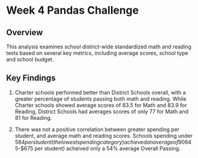 # Week 4 Pandas Challenge


## Overview

This analysis examines school district-wide standardized math and reading tests based on several key metrics, including average scores, school type and school budget.

## Key Findings

1. Charter schools performed better than District Schools overall, with a greater percentage of students passing both math and reading. While Charter schools showed average scores of 83.5 for Math and 83.9 for Reading, District Schools had averages scores of only 77 for Math and 81 for Reading.

2. There was not a positive correlation between greater spending per student, and average math and reading scores. Schools spending under $584 per student (the lowest spending category) achieved an average of 90% Overall Passing, while the highest spending category ($645-$675 per student) acheived only a 54% average Overall Passing.
